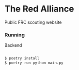 # The Red Alliance

Public FRC scouting website

### Running

Backend
```bash

$ poetry install
$ poetry run python main.py
```
